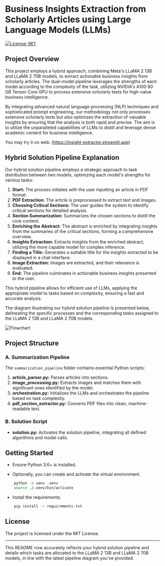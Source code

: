 # Business Insights Extraction from Scholarly Articles using Large Language Models (LLMs)

[![License: MIT](https://img.shields.io/badge/License-MIT-yellow.svg)](https://opensource.org/licenses/MIT)

## Project Overview

This project employs a hybrid approach, combining Meta's LLaMA 2 13B and LLaMA 2 70B models, to extract actionable business insights from scholarly articles. The dual-model pipeline leverages the strengths of each model according to the complexity of the task, utilizing NVIDIA's A100 80 GB Tensor Core GPU to process extensive scholarly texts for high-value business intelligence.

By integrating advanced natural language processing (NLP) techniques and sophisticated prompt engineering, our methodology not only processes extensive scholarly texts but also optimizes the extraction of valuable insights by ensuring that the analysis is both rapid and precise. The aim is to utilize the unparalleled capabilities of LLMs to distill and leverage dense academic content for business intelligence.

You may try it on web: (https://insight-extractor.streamlit.app)

## Hybrid Solution Pipeline Explanation

Our hybrid solution pipeline employs a strategic approach to task distribution between two models, optimizing each model's strengths for various tasks:

1. **Start:** The process initiates with the user inputting an article in PDF format.
2. **PDF Extraction:** The article is preprocessed to extract text and images.
3. **Choosing Critical Sections:** The user guides the system to identify critical sections for detailed analysis.
4. **Section Summarization:** Summarizes the chosen sections to distill the core content.
5. **Enriching the Abstract:** The abstract is enriched by integrating insights from the summaries of the critical sections, forming a comprehensive overview.
6. **Insights Extraction:** Extracts insights from the enriched abstract, utilizing the more capable model for complex inference.
7. **Finding a Title:** Generates a suitable title for the insights extracted to be displayed in a chat interface.
8. **Image Extraction:** Images are extracted, and their relevance is evaluated.
9. **End:** The pipeline culminates in actionable business insights presented to the user.

This hybrid pipeline allows for efficient use of LLMs, applying the appropriate model to tasks based on complexity, ensuring a fast and accurate analysis.

The diagram illustrating our hybrid solution pipeline is presented below, delineating the specific processes and the corresponding tasks assigned to the LLaMA 2 13B and LLaMA 2 70B models.

![Flowchart](https://github.com/nusret35/llm_dev/assets/120125253/33fb65af-84a0-447f-9325-7fadf035452e)

## Project Structure

### A. Summarization Pipeline

The `summarization_pipeline` folder contains essential Python scripts:

1. **article_parser.py:** Parses articles into sections.
2. **image_processing.py:** Extracts images and matches them with significant ones identified by the model.
3. **orchestration.py:** Initializes the LLMs and orchestrates the pipeline based on task complexity.
4. **pdf_section_extractor.py:** Converts PDF files into clean, machine-readable text.

### B. Solution Script

- **solution.py:** Activates the solution pipeline, integrating all defined algorithms and model calls.

## Getting Started

- Ensure Python 3.6+ is installed.

- Optionally, you can create and activate the virtual environment.
```bash
    python -m venv .venv
    source ./.venv/bin/activate
```

- Install the requirements.
```bash
    pip install -r requirements.txt
```

## License

The project is licensed under the MIT License.

---

This README now accurately reflects your hybrid solution pipeline and details which tasks are allocated to the LLaMA 2 13B and LLaMA 2 70B models, in line with the latest pipeline diagram you've provided.
